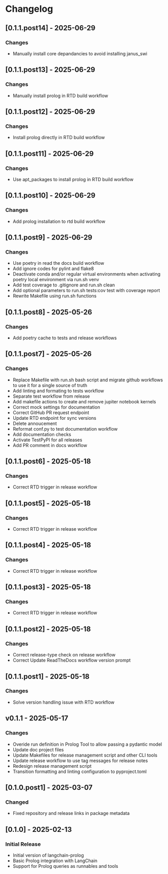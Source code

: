 # Changelog
## [0.1.1.post14] - 2025-06-29

 ### Changes
- Manually install core depandancies to avoid installing janus_swi



## [0.1.1.post13] - 2025-06-29

 ### Changes
- Manually install prolog in RTD build workflow



## [0.1.1.post12] - 2025-06-29

 ### Changes
- Install prolog directly in RTD build workflow



## [0.1.1.post11] - 2025-06-29

 ### Changes
- Use apt_packages to install prolog in RTD build workflow



## [0.1.1.post10] - 2025-06-29

 ### Changes
- Add prolog installation to rtd build workflow



## [0.1.1.post9] - 2025-06-29

 ### Changes
- Use poetry in read the docs build workflow
- Add ignore codes for pylint and flake8
- Deactivate conda and/or regular virtual environments when activating poetry local environment via run.sh venv
- Add test coverage to .gitignore and run.sh clean
- Add optional parameters to run.sh tests:cov test with coverage report
- Rewrite Makefile using run.sh functions



## [0.1.1.post8] - 2025-05-26

 ### Changes
- Add poetry cache to tests and release workflows



## [0.1.1.post7] - 2025-05-26

 ### Changes
- Replace Makefile with run.sh bash script and migrate github workflows to use it for a single source of truth
- Add linting and formating to tests workflow
- Separate test workflow from release
- Add makefile actions to create and remove jupiter notebook kernels
- Correct mock settings for documentation
- Correct GitHub PR request endpoint
- Update RTD endpoint for sync versions
- Delete annoucement
- Reformat conf.py to test documentation workflow
- Add documentation checks
- Activate TestPyPI for all releases
- Add PR comment in docs workflow


## [0.1.1.post6] - 2025-05-18

 ### Changes
- Correct RTD trigger in release workflow



## [0.1.1.post5] - 2025-05-18

 ### Changes
- Correct RTD trigger in release workflow



## [0.1.1.post4] - 2025-05-18

 ### Changes
- Correct RTD trigger in release workflow



## [0.1.1.post3] - 2025-05-18

 ### Changes
- Correct RTD trigger in release workflow



## [0.1.1.post2] - 2025-05-18

 ### Changes
- Correct release-type check on release workflow
- Correct Update ReadTheDocs workflow version prompt



## [0.1.1.post1] - 2025-05-18

 ### Changes
- Solve version handling issue with RTD workflow


## v0.1.1 - 2025-05-17

 ### Changes
- Overide run definition in Prolog Tool to allow passing a pydantic model
- Update doc project files
- Update Makefiles for release management script and other CLI tools
- Update release workflow to use tag messages for release notes
- Redesign release management script
- Transition formatting and linting configuration to pyproject.toml


## [0.1.0.post1] - 2025-03-07

### Changed
- Fixed repository and release links in package metadata

## [0.1.0] - 2025-02-13

### Initial Release
* Initial version of langchain-prolog
* Basic Prolog integration with LangChain
* Support for Prolog queries as runnables and tools
